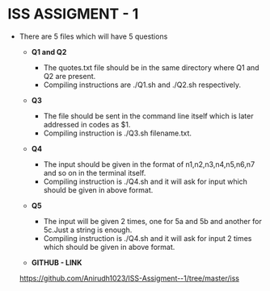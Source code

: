# ISS ASSIGMENT - 1
* There are 5 files which will have 5 questions

   * **Q1 and Q2**

     * The quotes.txt file should be in the same directory where Q1 and Q2 are present.
     * Compiling instructions are ./Q1.sh and ./Q2.sh respectively.


   * **Q3**

     * The file should be sent in the command line itself which is later addressed in codes as $1.
     * Compiling instruction is ./Q3.sh filename.txt.


   * **Q4**

     * The input should be given in the format of n1,n2,n3,n4,n5,n6,n7 and so on in the terminal itself.
     * Compiling instruction is ./Q4.sh and it will ask for input which should be given in above format.


   * **Q5**

     * The input will be given 2 times, one for 5a and 5b and another for 5c.Just a string is enough.
     * Compiling instruction is ./Q4.sh and it will ask for input 2 times which should be given in above format.

    * **GITHUB - LINK**

    https://github.com/Anirudh1023/ISS-Assigment--1/tree/master/iss
    

    



    
     